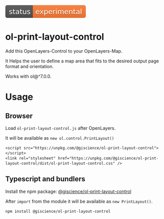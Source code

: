 [![status: experimental](https://github.com/GIScience/badges/raw/master/status/experimental.svg)](https://github.com/GIScience/badges#experimental)

# ol-print-layout-control

Add this OpenLayers-Control to your OpenLayers-Map.

It Helps the user to define a map area that fits to the desired output page format and orientation.

Works with ol@^7.0.0.

# Usage

## Browser
Load `ol-print-layout-control.js` after OpenLayers. 

It will be available as `new ol.control.PrintLayout()`
```shell
<script src="https://unpkg.com/@giscience/ol-print-layout-control"></script>
<link rel="stylesheet" href="https://unpkg.com/@giscience/ol-print-layout-control/dist/ol-print-layout-control.css" />
```


## Typescript and bundlers

Install the npm package: [@giscience/ol-print-layout-control](https://www.npmjs.com/package/@giscience/ol-print-layout-control)

After `import` from the module it will be available as `new PrintLayout()`.
```
npm install @giscience/ol-print-layout-control
```

